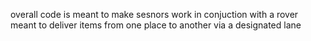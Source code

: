overall code is meant to make sesnors work in conjuction with a rover meant to deliver items from one place to another via a designated lane 

